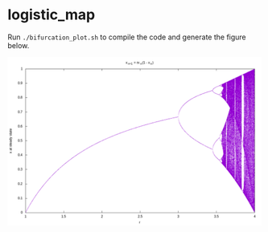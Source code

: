 # logistic_map

Run `./bifurcation_plot.sh` to compile the code and generate the figure below.

![bifurcation_plot](bifurcation_plot.png)

